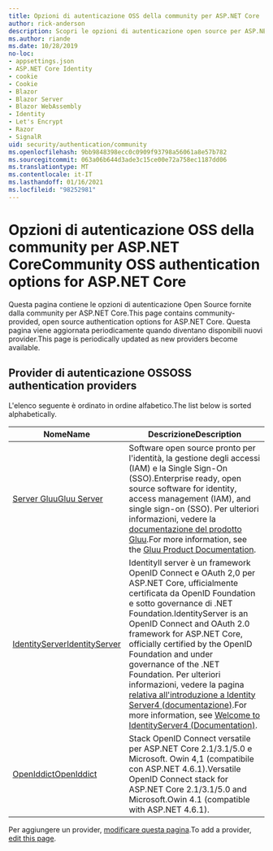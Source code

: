 ```yaml
---
title: Opzioni di autenticazione OSS della community per ASP.NET Core
author: rick-anderson
description: Scopri le opzioni di autenticazione open source per ASP.NET Core.
ms.author: riande
ms.date: 10/28/2019
no-loc:
- appsettings.json
- ASP.NET Core Identity
- cookie
- Cookie
- Blazor
- Blazor Server
- Blazor WebAssembly
- Identity
- Let's Encrypt
- Razor
- SignalR
uid: security/authentication/community
ms.openlocfilehash: 9bb9848398ecc0c0909f93798a56061a8e57b782
ms.sourcegitcommit: 063a06b644d3ade3c15ce00e72a758ec1187dd06
ms.translationtype: MT
ms.contentlocale: it-IT
ms.lasthandoff: 01/16/2021
ms.locfileid: "98252981"
---
```

# <a name="community-oss-authentication-options-for-aspnet-core"></a><span data-ttu-id="29f20-103">Opzioni di autenticazione OSS della community per ASP.NET Core</span><span class="sxs-lookup"><span data-stu-id="29f20-103">Community OSS authentication options for ASP.NET Core</span></span>

<span data-ttu-id="29f20-104">Questa pagina contiene le opzioni di autenticazione Open Source fornite dalla community per ASP.NET Core.</span><span class="sxs-lookup"><span data-stu-id="29f20-104">This page contains community-provided, open source authentication options for ASP.NET Core.</span></span> <span data-ttu-id="29f20-105">Questa pagina viene aggiornata periodicamente quando diventano disponibili nuovi provider.</span><span class="sxs-lookup"><span data-stu-id="29f20-105">This page is periodically updated as new providers become available.</span></span>

## <a name="oss-authentication-providers"></a><span data-ttu-id="29f20-106">Provider di autenticazione OSS</span><span class="sxs-lookup"><span data-stu-id="29f20-106">OSS authentication providers</span></span>

<span data-ttu-id="29f20-107">L'elenco seguente è ordinato in ordine alfabetico.</span><span class="sxs-lookup"><span data-stu-id="29f20-107">The list below is sorted alphabetically.</span></span>

| <span data-ttu-id="29f20-108">Nome</span><span class="sxs-lookup"><span data-stu-id="29f20-108">Name</span></span> | <span data-ttu-id="29f20-109">Descrizione</span><span class="sxs-lookup"><span data-stu-id="29f20-109">Description</span></span> |
| ---- | ----------- |
| [<span data-ttu-id="29f20-110">Server Gluu</span><span class="sxs-lookup"><span data-stu-id="29f20-110">Gluu Server</span></span>](https://gluu.org/) | <span data-ttu-id="29f20-111">Software open source pronto per l'identità, la gestione degli accessi (IAM) e la Single Sign-On (SSO).</span><span class="sxs-lookup"><span data-stu-id="29f20-111">Enterprise ready, open source software for identity, access management (IAM), and single sign-on (SSO).</span></span> <span data-ttu-id="29f20-112">Per ulteriori informazioni, vedere la [documentazione del prodotto Gluu](https://gluu.org/docs/).</span><span class="sxs-lookup"><span data-stu-id="29f20-112">For more information, see the [Gluu Product Documentation](https://gluu.org/docs/).</span></span> |
| [<span data-ttu-id="29f20-113">IdentityServer</span><span class="sxs-lookup"><span data-stu-id="29f20-113">IdentityServer</span></span>](https://identityserver.io/) | <span data-ttu-id="29f20-114">IdentityIl server è un framework OpenID Connect e OAuth 2,0 per ASP.NET Core, ufficialmente certificata da OpenID Foundation e sotto governance di .NET Foundation.</span><span class="sxs-lookup"><span data-stu-id="29f20-114">IdentityServer is an OpenID Connect and OAuth 2.0 framework for ASP.NET Core, officially certified by the OpenID Foundation and under governance of the .NET Foundation.</span></span> <span data-ttu-id="29f20-115">Per ulteriori informazioni, vedere la pagina [relativa all'introduzione a Identity Server4 (documentazione)](https://identityserver4.readthedocs.io/en/latest/).</span><span class="sxs-lookup"><span data-stu-id="29f20-115">For more information, see [Welcome to IdentityServer4 (Documentation)](https://identityserver4.readthedocs.io/en/latest/).</span></span> |
| [<span data-ttu-id="29f20-116">OpenIddict</span><span class="sxs-lookup"><span data-stu-id="29f20-116">OpenIddict</span></span>](https://github.com/openiddict/openiddict-core) | <span data-ttu-id="29f20-117">Stack OpenID Connect versatile per ASP.NET Core 2.1/3.1/5.0 e Microsoft. Owin 4,1 (compatibile con ASP.NET 4.6.1).</span><span class="sxs-lookup"><span data-stu-id="29f20-117">Versatile OpenID Connect stack for ASP.NET Core 2.1/3.1/5.0 and Microsoft.Owin 4.1 (compatible with ASP.NET 4.6.1).</span></span> |

<span data-ttu-id="29f20-118">Per aggiungere un provider, [modificare questa pagina](https://github.com/login?return_to=https%3A%2F%2Fgithub.com%2Faspnet%2FDocs%2Fedit%2Fmaster%2Faspnetcore%2Fsecurity%2Fauthentication%2Fcommunity.md).</span><span class="sxs-lookup"><span data-stu-id="29f20-118">To add a provider, [edit this page](https://github.com/login?return_to=https%3A%2F%2Fgithub.com%2Faspnet%2FDocs%2Fedit%2Fmaster%2Faspnetcore%2Fsecurity%2Fauthentication%2Fcommunity.md).</span></span>
